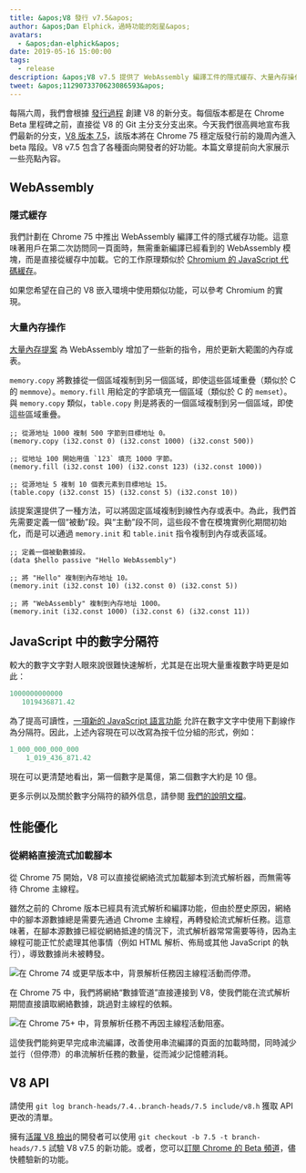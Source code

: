 ```yaml
---
title: &apos;V8 發行 v7.5&apos;
author: &apos;Dan Elphick，過時功能的剋星&apos;
avatars:
  - &apos;dan-elphick&apos;
date: 2019-05-16 15:00:00
tags:
  - release
description: &apos;V8 v7.5 提供了 WebAssembly 編譯工件的隱式緩存、大量內存操作、JavaScript 的數字分隔符等眾多新功能！&apos;
tweet: &apos;1129073370623086593&apos;
---
```

每隔六周，我們會根據 [發行過程](/docs/release-process) 創建 V8 的新分支。每個版本都是在 Chrome Beta 里程碑之前，直接從 V8 的 Git 主分支分支出來。今天我們很高興地宣布我們最新的分支，[V8 版本 7.5](https://chromium.googlesource.com/v8/v8.git/+log/branch-heads/7.5)，該版本將在 Chrome 75 穩定版發行前的幾周內進入 beta 階段。V8 v7.5 包含了各種面向開發者的好功能。本篇文章提前向大家展示一些亮點內容。

<!--truncate-->
## WebAssembly

### 隱式緩存

我們計劃在 Chrome 75 中推出 WebAssembly 編譯工件的隱式緩存功能。這意味著用戶在第二次訪問同一頁面時，無需重新編譯已經看到的 WebAssembly 模塊，而是直接從緩存中加載。它的工作原理類似於 [Chromium 的 JavaScript 代碼緩存](/blog/code-caching-for-devs)。

如果您希望在自己的 V8 嵌入環境中使用類似功能，可以參考 Chromium 的實現。

### 大量內存操作

[大量內存提案](https://github.com/webassembly/bulk-memory-operations) 為 WebAssembly 增加了一些新的指令，用於更新大範圍的內存或表。

`memory.copy` 將數據從一個區域複制到另一個區域，即使這些區域重疊（類似於 C 的 `memmove`）。`memory.fill` 用給定的字節填充一個區域（類似於 C 的 `memset`）。與 `memory.copy` 類似，`table.copy` 則是將表的一個區域複制到另一個區域，即使這些區域重疊。

```wasm
;; 從源地址 1000 複制 500 字節到目標地址 0。
(memory.copy (i32.const 0) (i32.const 1000) (i32.const 500))

;; 從地址 100 開始用值 `123` 填充 1000 字節。
(memory.fill (i32.const 100) (i32.const 123) (i32.const 1000))

;; 從源地址 5 複制 10 個表元素到目標地址 15。
(table.copy (i32.const 15) (i32.const 5) (i32.const 10))
```

該提案還提供了一種方法，可以將固定區域複制到線性內存或表中。為此，我們首先需要定義一個“被動”段。與“主動”段不同，這些段不會在模塊實例化期間初始化，而是可以通過 `memory.init` 和 `table.init` 指令複制到內存或表區域。

```wasm
;; 定義一個被動數據段。
(data $hello passive "Hello WebAssembly")

;; 將 "Hello" 複制到內存地址 10。
(memory.init (i32.const 10) (i32.const 0) (i32.const 5))

;; 將 "WebAssembly" 複制到內存地址 1000。
(memory.init (i32.const 1000) (i32.const 6) (i32.const 11))
```

## JavaScript 中的數字分隔符

較大的數字文字對人眼來說很難快速解析，尤其是在出現大量重複數字時更是如此：

```js
1000000000000
   1019436871.42
```

為了提高可讀性，[一項新的 JavaScript 語言功能](/features/numeric-separators) 允許在數字文字中使用下劃線作為分隔符。因此，上述內容現在可以改寫為按千位分組的形式，例如：

```js
1_000_000_000_000
    1_019_436_871.42
```

現在可以更清楚地看出，第一個數字是萬億，第二個數字大約是 10 億。

更多示例以及關於數字分隔符的額外信息，請參閱 [我們的說明文檔](/features/numeric-separators)。

## 性能優化

### 從網絡直接流式加載腳本

從 Chrome 75 開始，V8 可以直接從網絡流式加載腳本到流式解析器，而無需等待 Chrome 主線程。

雖然之前的 Chrome 版本已經具有流式解析和編譯功能，但由於歷史原因，網絡中的腳本源數據總是需要先通過 Chrome 主線程，再轉發給流式解析任務。這意味著，在腳本源數據已經從網絡抵達的情況下，流式解析器常常需要等待，因為主線程可能正忙於處理其他事情（例如 HTML 解析、佈局或其他 JavaScript 的執行），導致數據尚未被轉發。

![在 Chrome 74 或更早版本中，背景解析任務因主線程活動而停滯。](/_img/v8-release-75/before.jpg)

在 Chrome 75 中，我們將網絡“數據管道”直接連接到 V8，使我們能在流式解析期間直接讀取網絡數據，跳過對主線程的依賴。

![在 Chrome 75+ 中，背景解析任務不再因主線程活動阻塞。](/_img/v8-release-75/after.jpg)

這使我們能夠更早完成串流編譯，改善使用串流編譯的頁面的加載時間，同時減少並行（但停滯）的串流解析任務的數量，從而減少記憶體消耗。

## V8 API

請使用 `git log branch-heads/7.4..branch-heads/7.5 include/v8.h` 獲取 API 更改的清單。

擁有[活躍 V8 檢出](/docs/source-code#using-git)的開發者可以使用 `git checkout -b 7.5 -t branch-heads/7.5` 試驗 V8 v7.5 的新功能。或者，您可以[訂閱 Chrome 的 Beta 頻道](https://www.google.com/chrome/browser/beta.html)，儘快體驗新的功能。
